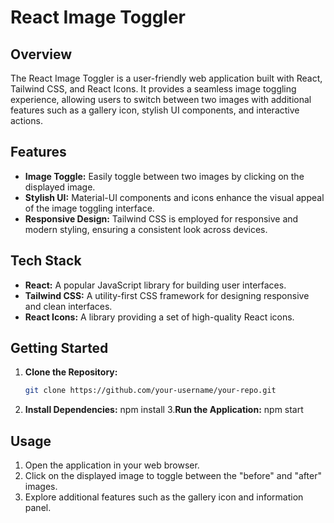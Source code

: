 
# React Image Toggler

## Overview

The React Image Toggler is a user-friendly web application built with React, Tailwind CSS, and React Icons. It provides a seamless image toggling experience, allowing users to switch between two images with additional features such as a gallery icon, stylish UI components, and interactive actions.

## Features

- **Image Toggle:** Easily toggle between two images by clicking on the displayed image.
- **Stylish UI:** Material-UI components and icons enhance the visual appeal of the image toggling interface.
- **Responsive Design:** Tailwind CSS is employed for responsive and modern styling, ensuring a consistent look across devices.

## Tech Stack

- **React:** A popular JavaScript library for building user interfaces.
- **Tailwind CSS:** A utility-first CSS framework for designing responsive and clean interfaces.
- **React Icons:** A library providing a set of high-quality React icons.

## Getting Started

1. **Clone the Repository:**
   ```bash
   git clone https://github.com/your-username/your-repo.git
2. **Install Dependencies:**
   npm install
3.**Run the Application:**
   npm start

## Usage
1. Open the application in your web browser.
2. Click on the displayed image to toggle between the "before" and "after" images.
3. Explore additional features such as the gallery icon and information panel.

